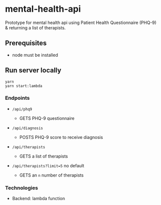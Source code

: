# mental-health-api

Prototype for mental health api using Patient Health Questionnaire (PHQ-9) & returning a list of therapists.

## Prerequisites

- node must be installed

## Run server locally

```
yarn
yarn start:lambda

```

### Endpoints

- `/api/phq9`

  - GETS PHQ-9 questionnaire

- `/api/diagnosis`

  - POSTS PHQ-9 score to receive diagnosis

- `/api/therapists`

  - GETS a list of therapists

- `/api/therapists?limit=5` no default
  - GETS an `n` number of therapists

### Technologies

- Backend: lambda function
